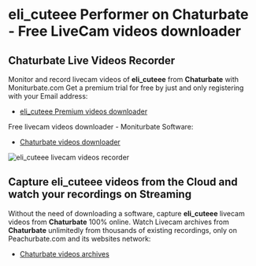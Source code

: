 # eli_cuteee Performer on Chaturbate - Free LiveCam videos downloader

## Chaturbate Live Videos Recorder

Monitor and record livecam videos of **eli_cuteee** from **Chaturbate** with Moniturbate.com
Get a premium trial for free by just and only registering with your Email address:
* [eli_cuteee Premium videos downloader](https://moniturbate.com/request-demo-licence-key.html)

Free livecam videos downloader - Moniturbate Software:
* [Chaturbate videos downloader](https://moniturbate.com/moniturbate-download-software.html)

![eli_cuteee livecam videos recorder](https://peachurnet.com/templates/moniturbate-software.png)


## Capture eli_cuteee videos from the Cloud and watch your recordings on Streaming

Without the need of downloading a software, capture **eli_cuteee** livecam videos from **Chaturbate** 100% online.
Watch Livecam archives from **Chaturbate** unlimitedly from thousands of existing recordings, only on Peachurbate.com and its websites network:
* [Chaturbate videos archives](https://peachurnet.com/)
